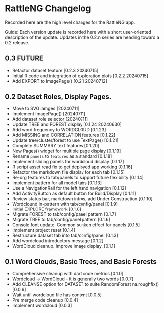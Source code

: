 # RattleNG Changelog

Recorded here are the high level changes for the RattleNG app.

Guide: Each version update is recorded here with a short user-oriented
description of the update. Updates in the 0.2.n series are heading
toward a 0.2 release.

## 0.3 FUTURE

+ Refactor dataset feature [0.2.3 20240715]
+ Initial R code and integration of exploration plots [0.2.2 20240715]
+ Add EXPORT to ImagePage() [0.2.1 20240712]

## 0.2 Dataset Roles, Display Pages.

+ Move to SVG iamges [20240711]
+ Implement ImagePage() [20240711]
+ Add dataset role selector [20240711]
+ Update TREE and FOREST display [0.1.24 20240630]
+ Add word frequency to WORDCLOUD [0.1.23]
+ Add MISSING and CORRELATION features [0.1.22]
+ Update tree/cluster/forest to use TextPage() [0.1.21] 
+ Complete SUMMARY text features [0.1.20]
+ New Pages() widget for multiple page display [0.1.19]
+ Rename `panels` to `features` as a standard [0.1.18]
+ Implement sliding panels for wordcloud display [0.1.17]
+ R script asset read fix to get deployed app working [0.1.16]
+ Refactor the markdown file display for each tab [0.1.15]
+ Re-org features to tab/panels to support future flexibility [0.1.14]
+ Implement pattern for all model tabs [0.1.13]
+ Use a NavigationRail for the left hand navigation [0.1.12]
+ Add ActivityButton as default button for Build/Display [0.1.11]
+ Review status bar, markdown intros, add Under Construction [0.1.10]
+ Wordclound in-pattern with tab/config/panel [0.1.9]
+ Initial EXPLORE framework [0.1.8]
+ Migrate FOREST to tab/config/panel pattern [0.1.7]
+ Migrate TREE to tab/config/panel pattern [0.1.6]
+ Console font update. Common sunken effect for panels [0.1.5]
+ Implement project reset [0.1.4]
+ Restructure dataset tab into tab/config/panel [0.1.3]
+ Add wordcloud introductory message [0.1.2]
+ WordCloud cleanup. Improve image display. [0.1.1]

## 0.1 Word Clouds, Basic Trees, and Basic Forests

+ Comprehensive cleanup with dart code metrics [0.1.0]
+ Wordcloud -> WordCloud - it is generally two words [0.0.7]
+ Add CLEANSE option for DATASET to suite RandomForest na.roughfix() [0.0.6]
+ Wait until wordcloud file has content [0.0.5]
+ Pre merge code cleanup [0.0.4]
+ Implement wordcloud [0.0.3]
